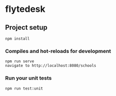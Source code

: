 # flytedesk

## Project setup
```
npm install
```

### Compiles and hot-reloads for development
```
npm run serve
navigate to http://localhost:8080/schools
```

### Run your unit tests
```
npm run test:unit
```